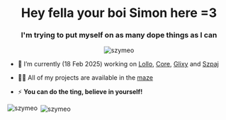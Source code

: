 <h1 align="center">Hey fella your boi Simon here =3</h1>
<h3 align="center">I'm trying to put myself on as many dope things as I can</h3>

<p align="center"> <img src="https://komarev.com/ghpvc/?username=szymeo&label=Cuties%20been%20here&color=9333ea&style=flat" alt="szymeo" /> </p>

- 🔭 I’m currently (18 Feb 2025) working on [Lollo](https://lollo.vercel.app), [Core](https://getcore.app), [Glixy](https://glixy.dev) and [Szpaj](https://szpaj.vercel.app)

- 👨‍💻 All of my projects are available in the [maze](https://szymeo.github.io)

- ⚡ **You can do the ting, believe in yourself!**

<p><img align="left" src="https://github-readme-stats.vercel.app/api/top-langs?username=szymeo&show_icons=true&locale=en&layout=compact" alt="szymeo" /></p>

<p>&nbsp;<img align="center" src="https://github-readme-stats.vercel.app/api?username=szymeo&show_icons=true&theme=dark&locale=en" alt="szymeo" /></p>
